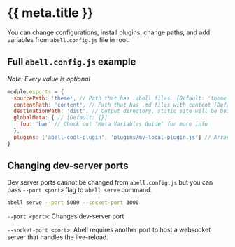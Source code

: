 # {{ meta.title }}

You can change configurations, install plugins, change paths, and add variables from `abell.config.js` file in root.

## Full `abell.config.js` example

*Note: Every value is optional*

```js
module.exports = {
  sourcePath: 'theme', // Path that has .abell files. [Default: 'theme']
  contentPath: 'content', // Path that has .md files with content [Default: 'content']
  destinationPath: 'dist', // Output directory, static site will be built into this folder [Default: 'dist']
  globalMeta: { // [Default: {}]
    foo: 'bar' // Check out "Meta Variables Guide" for more info
  },
  plugins: ['abell-cool-plugin', 'plugins/my-local-plugin.js'] // Array with names of plugins, Default: []
}
```

## Changing dev-server ports

Dev server ports cannot be changed from `abell.config.js` but you can pass `--port <port>` flag to `abell serve` command.

```sh
abell serve --port 5000 --socket-port 3000
```

`--port <port>`: Changes dev-server port

`--socket-port <port>`: Abell requires another port to host a websocket server that handles the live-reload.